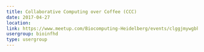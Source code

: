 ```yaml
---
title: Collaborative Computing over Coffee (CCC)
date: 2017-04-27
location: 
link: https://www.meetup.com/Biocomputing-Heidelberg/events/clggjmywgbkc/
usergroup: bioinfhd
type: usergroup
---
```

